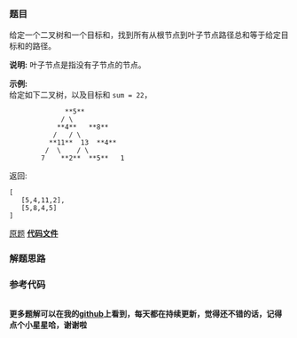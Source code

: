 ### 题目
给定一个二叉树和一个目标和，找到所有从根节点到叶子节点路径总和等于给定目标和的路径。

**说明:**  叶子节点是指没有子节点的节点。

**示例:**  
给定如下二叉树，以及目标和 `sum = 22`，

    
    
                  **5**
                 / \
                **4**   **8**
               /   / \
              **11**  13  **4**
             /  \    / \
            7    **2**  **5**   1
    

返回:

    
    
    [
       [5,4,11,2],
       [5,8,4,5]
    ]
    

[原题](https://leetcode-cn.com/problems/path-sum-ii/)    **[代码文件]()**


### 解题思路




### 参考代码

```go


```




**更多题解可以在我的[github](https://github.com/LZH139/leetcode_Go)上看到，每天都在持续更新，觉得还不错的话，记得点个小星星哈，谢谢啦**
